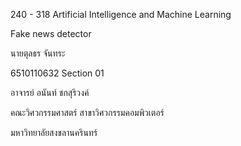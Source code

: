 240 - 318 Artificial Intelligence and Machine Learning

Fake news detector

นายตุลธร จันทระ

6510110632 Section 01

อาจารย์ อนันท์ ชกสุริวงค์ 

คณะวิศวกรรมศาสตร์ สาขาวิศวกรรมคอมพิวเตอร์ 

มหาวิทยาลัยสงขลานครินทร์
